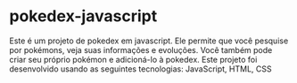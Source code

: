 # pokedex-javascript
Este é um projeto de pokedex em javascript. Ele permite que você pesquise por pokémons, veja suas informações e evoluções. Você também pode criar seu próprio pokémon e adicioná-lo à pokedex.  Este projeto foi desenvolvido usando as seguintes tecnologias:  JavaScript, HTML, CSS
